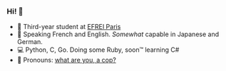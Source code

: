 ### Hi! 👋
- 🌱 Third-year student at [EFREI Paris](https://eng.efrei.fr/)
- 🥖 Speaking French and English. *Somewhat* capable in Japanese and German.
- 💻 Python, C, Go. Doing some Ruby, soon™️ learning C#
- 🏁 Pronouns: [what are you, a cop?](https://www.youtube.com/watch?v=7b4ULg131PM)
